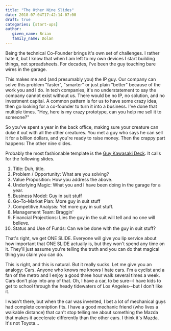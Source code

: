 ```yaml
---
title: "The Other Nine Slides"
date: 2018-07-04T17:42:14-07:00
draft: true
categories: [start-ups]
author:
   given_name: Brian
   family_name: Dolan
---
```


Being the technical Co-Founder brings it's own set of challenges.  I rather hate it,
but I know that when I am left to my own devices I start building things, not
spreadsheets.  For decades, I've been the guy touching bare wires
in the garage.

This makes me and (and presumably you) the IP guy. Our company can solve this problem
"faster", "smarter" or just plain "better" because of the work you and I do.  In tech
companies, it's no understatement to say the company cannot exist without us. There
would be no IP, no solution, and no investment capital.  A common pattern is for us
to have some crazy idea, then go looking for a co-founder to turn it into a business.
I've done that multiple times.  "Hey, here is my crazy prototype, can you help me sell
it to someone?"

So you've spent a year in the back office, making sure your creature can
duke it out with all the other creatures.  You met a guy who says he can sell it for
a billion dollars, and you're ready to raise money.  Then the crappy part happens:
The other nine slides.

Probably the most fashionable template is the [Guy Kawasaki Deck](https://guykawasaki.com/the-only-10-slides-you-need-in-your-pitch/). It calls for
the following slides.

1. Title: Duh, title.
1. Problem / Opportunity: What are you solving?
1. Value Proposition: How you address the above.
1. Underlying Magic: What you and I have been doing in the garage for a year.
1. Business Model: Guy in suit stuff
1. Go-To-Market Plan: More guy in suit stuff
1. Competitive Analysis: Yet more guy in suit stuff.
1. Management Team: Braggin'
1. Financial Projections: Lies the guy in the suit will tell and no one will believe.
1. Status and Use of Funds: Can we be done with the guy in suit stuff?

That's right, we get ONE SLIDE. Everyone will give you lip service about how important
that ONE SLIDE actually is, but they won't spend any time on it.  They'll just assume
you're telling the truth and you can do that magical thing you claim you can do.

This is right, and this is natural. But it really sucks.  Let me give you an analogy: Cars.
Anyone who knows me knows I hate cars.  I'm a cyclist and a fan of the metro and
I enjoy a good three hour walk several times a week.  Cars don't play into any of
that.  Oh, I have a car, to be sure--I have kids to get to school through the heady
tidewaters of Los Angeles--but I don't like it.

I wasn't there, but when the car was invented, I bet a lot of mechanical guys had
complete conniption fits.  I have a good mechanic friend (who lives a walkable distance) that
can't stop telling me about something the Mazda that makes it
accelerate differently than the other cars.  I think it's Mazda.  It's not Toyota...
